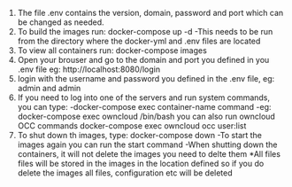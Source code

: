 1)	The file .env contains the version, domain, password and port which can be changed as needed.
2)	To build the images run: docker-compose up -d 
	-This needs to be run from the directory where the docker-yml and .env files are located
3) 	To view all containers run: docker-compose images
4)	Open your brouser and go to the domain and port you defined in you .env file eg: http://localhost:8080/login
5) 	login with the username and password you defined in the .env file, eg: admin and admin
6)	If you need to log into one of the servers and run system commands, you can type:
	-docker-compose exec container-name command
	-eg: 
         docker-compose exec owncloud /bin/bash
	 you can also run owncloud OCC commands
	 docker-compose exec owncloud occ user:list
7) 	To shut down th images, type: docker-compose down
	-To start the images again you can run the start command
	-When shutting down the containers, it will not delete the images you need to delte them
	*All files files will be stored in the images in the location defined so if you do delete the images all files, configuration etc 	will be deleted
	

